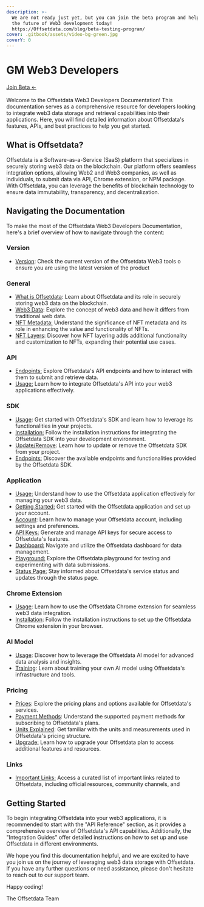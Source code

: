 ```yaml
---
description: >-
  We are not ready just yet, but you can join the beta program and help shape
  the future of Web3 development today!  
  https://Offsetdata.com/blog/beta-testing-program/
cover: .gitbook/assets/video-bg-green.jpg
coverY: 0
---
```


# GM Web3 Developers

[Join Beta <-](https://offsetdata.com/blog/beta-testing-program/)\
\
Welcome to the Offsetdata Web3 Developers Documentation! This documentation serves as a comprehensive resource for developers looking to integrate web3 data storage and retrieval capabilities into their applications. Here, you will find detailed information about Offsetdata's features, APIs, and best practices to help you get started.

## What is Offsetdata?

Offsetdata is a Software-as-a-Service (SaaS) platform that specializes in securely storing web3 data on the blockchain. Our platform offers seamless integration options, allowing Web2 and Web3 companies, as well as individuals, to submit data via API, Chrome extension, or NPM package. With Offsetdata, you can leverage the benefits of blockchain technology to ensure data immutability, transparency, and decentralization.

## Navigating the Documentation

To make the most of the Offsetdata Web3 Developers Documentation, here's a brief overview of how to navigate through the content:

### Version

* [Version](version.md): Check the current version of the Offsetdata Web3 tools o ensure you are using the latest version of the product

### General

* [What is Offsetdata](general/what-is-Offsetdata.md): Learn about Offsetdata and its role in securely storing web3 data on the blockchain.
* [Web3 Data](general/web3-data.md): Explore the concept of web3 data and how it differs from traditional web data.
* [NFT Metadata:](general/nft-metadata.md) Understand the significance of NFT metadata and its role in enhancing the value and functionality of NFTs.
* [NFT Layers](general/nft-layers.md): Discover how NFT layering adds additional functionality and customization to NFTs, expanding their potential use cases.

### API

* [Endpoints:](broken-reference) Explore Offsetdata's API endpoints and how to interact with them to submit and retrieve data.
* [Usage:](api/usage/) Learn how to integrate Offsetdata's API into your web3 applications effectively.

### SDK

* [Usage](sdk/usage.md): Get started with Offsetdata's SDK and learn how to leverage its functionalities in your projects.
* [Installation:](sdk/installation.md) Follow the installation instructions for integrating the Offsetdata SDK into your development environment.
* [Update/Remove](sdk/update-remove.md): Learn how to update or remove the Offsetdata SDK from your project.
* [Endpoints:](sdk/endpoints.md) Discover the available endpoints and functionalities provided by the Offsetdata SDK.

### Application

* [Usage](https://chat.openai.com/application/usage.md)[:](broken-reference) Understand how to use the Offsetdata application effectively for managing your web3 data.
* [Getting Started](https://chat.openai.com/application/getting-started.md)[:](application/getting-started.md) Get started with the Offsetdata application and set up your account.
* [Account](broken-reference): Learn how to manage your Offsetdata account, including settings and preferences.
* [API Keys:](application/api-keys.md) Generate and manage API keys for secure access to Offsetdata's features.
* [Dashboard:](application/dashboard.md) Navigate and utilize the Offsetdata dashboard for data management.
* [Playground:](application/playground.md) Explore the Offsetdata playground for testing and experimenting with data submissions.
* [Status Page](https://chat.openai.com/application/status-page.md)[:](application/status-page.md) Stay informed about Offsetdata's service status and updates through the status page.

### Chrome Extension

* [Usage](chrome-extension/usage.md): Learn how to use the Offsetdata Chrome extension for seamless web3 data integration.
* [Installation](chrome-extension/installation.md): Follow the installation instructions to set up the Offsetdata Chrome extension in your browser.

### AI Model

* [Usage](ai-model/usage.md): Discover how to leverage the Offsetdata AI model for advanced data analysis and insights.
* [Training](ai-model/training.md): Learn about training your own AI model using Offsetdata's infrastructure and tools.

### Pricing

* [Prices](pricing/prices.md): Explore the pricing plans and options available for Offsetdata's services.
* [Payment Methods](pricing/payment-methods.md): Understand the supported payment methods for subscribing to Offsetdata's plans.
* [Units Explained](pricing/units-explained.md): Get familiar with the units and measurements used in Offsetdata's pricing structure.
* [Upgrade](https://chat.openai.com/pricing/upgrade.md)[:](pricing/upgrade.md) Learn how to upgrade your Offsetdata plan to access additional features and resources.

### Links

* [Important Links](https://chat.openai.com/links/important-links.md)[:](links/important-links.md) Access a curated list of important links related to Offsetdata, including official resources, community channels, and

## Getting Started

To begin integrating Offsetdata into your web3 applications, it is recommended to start with the "API Reference" section, as it provides a comprehensive overview of Offsetdata's API capabilities. Additionally, the "Integration Guides" offer detailed instructions on how to set up and use Offsetdata in different environments.

We hope you find this documentation helpful, and we are excited to have you join us on the journey of leveraging web3 data storage with Offsetdata. If you have any further questions or need assistance, please don't hesitate to reach out to our support team.

Happy coding!

The Offsetdata Team
